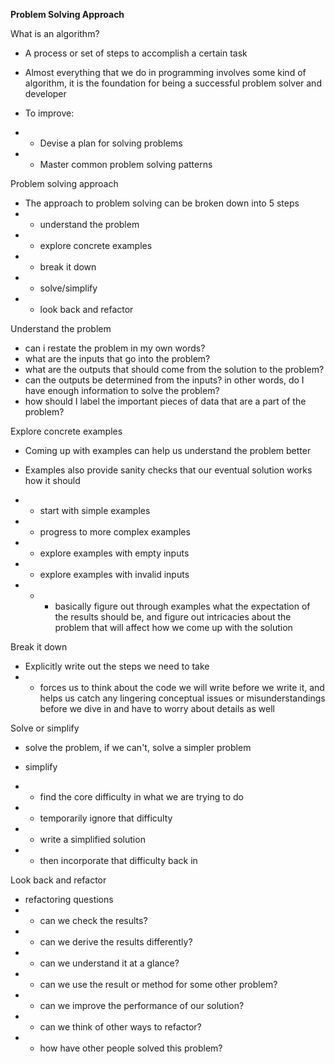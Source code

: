 **Problem Solving Approach**

What is an algorithm?

- A process or set of steps to accomplish a certain task

- Almost everything that we do in programming involves some kind of algorithm, it is the foundation for being a successful problem solver and developer

- To improve:
- - Devise a plan for solving problems
- - Master common problem solving patterns

Problem solving approach

- The approach to problem solving can be broken down into 5 steps
- - understand the problem
- - explore concrete examples
- - break it down
- - solve/simplify
- - look back and refactor

Understand the problem

- can i restate the problem in my own words?
- what are the inputs that go into the problem?
- what are the outputs that should come from the solution to the problem?
- can the outputs be determined from the inputs? in other words, do I have enough information to solve the problem?
- how should I label the important pieces of data that are a part of the problem?

Explore concrete examples

- Coming up with examples can help us understand the problem better
- Examples also provide sanity checks that our eventual solution works how it should

- - start with simple examples
- - progress to more complex examples
- - explore examples with empty inputs
- - explore examples with invalid inputs

- - - basically figure out through examples what the expectation of the results should be, and figure out intricacies about the problem that will affect how we come up with the solution

Break it down

- Explicitly write out the steps we need to take
- - forces us to think about the code we will write before we write it, and helps us catch any lingering conceptual issues or misunderstandings before we dive in and have to worry about details as well

Solve or simplify

- solve the problem, if we can't, solve a simpler problem

- simplify
- - find the core difficulty in what we are trying to do
- - temporarily ignore that difficulty
- - write a simplified solution
- - then incorporate that difficulty back in

Look back and refactor

- refactoring questions
- - can we check the results?
- - can we derive the results differently?
- - can we understand it at a glance?
- - can we use the result or method for some other problem?
- - can we improve the performance of our solution?
- - can we think of other ways to refactor?
- - how have other people solved this problem?
